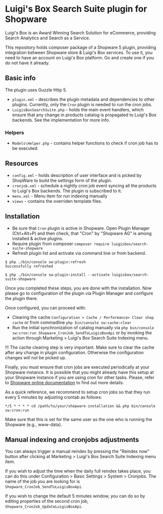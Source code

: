 # Luigi's Box Search Suite plugin for Shopware

Luigi's Box is an Award Winning Search Solution for eCommerce, providing Search Analytics and Search as a Service.

This repository holds composer package of a Shopware 5 plugin, providing integration between Shopware store & Luigi's Box services. To use it, you need to have an account on Luigi's Box platform. Go and create one if you do not have it already.

## Basic info

The plugin uses Guzzle Http 5.

- `plugin.xml` - describes the plugin metadata and dependencies to other plugins. Currently, only the `Cron` plugin is needed to run the cron jobs.
- `LuigisBoxSearchSuite.php` - holds the main event handlers, which ensure that any change in products catalog is propagated to Luigi's Box backends. See the implementation for more info.


### Helpers

- `Models\Helper.php` - contains helper functions to check if cron job has to be executed.

## Resources

- `config.xml` - holds description of user interface and is picked by ShopWare to build the settings form of the plugin.
- `cronjob.xml` - schedule a nightly cron job event syncing all the products to Luigi's Box backends. The plugin is subscribed to it.
- `menu.xml` - Menu item for run indexing manually
- `views` - contains the overriden template files.

## Installation

- Be sure that `Cron` plugin is active in Shopware. Open Plugin Manager (Ctrl+Alt+P) and then check, that "Cron" by "Shopware AG" is among installed & active plugins.
- Require plugin from composer `composer require luigisbox/search-suite-shopware`
- Refresh plugin list and activate via command line or from backend.

```
$ php ./bin/console sw:plugin:refresh
Successfully refreshed

$ php ./bin/console sw:plugin:install --activate luigisbox/search-suite-shopware
```

Once you completed these steps, you are done with the installation. Now please go to configuration of the plugin via Plugin Manager and configure the plugin there.

Once configured, you can proceed with:
- Clearing the cache `Configuration > Cache / Performance> Clear shop cache` or from commadline `php bin/console sw:cache:clear`
- Run the initial synchronization of catalog manually via `php bin/console sw:cron:run Shopware_CronJob_SendToLuigisBoxApi` or by invoking the action through Marketing > Luigi's Box Search Suite Indexing menu.

!!! The cache clearing step is very important. Make sure to clear the cache after any change in plugin configuration. Otherwise the configuration changes will not be picked up.

Finally, you must ensure that cron jobs are executed periodically at your Shopware instance. It is possible that you might already have this setup at your Shopware instance if you are using cron for other tasks. Please, refer to [Shopware online documentation](https://docs.shopware.com/en/shopware-5-en/settings/system-cronjobs#setting-up-a-cronjob) to find out more details. 

As a quick reference, we recommend to setup cron jobs so that they run every 5 minutes by adjusting crontab as follows:

```
*/5 * * * * cd /path/to/your/shopware-installation && php bin/console sw:cron:run
```

Make sure that this is set for the same user as the one who is running the Shopware (e.g., www-data).


## Manual indexing and cronjobs adjustments

You can always trigger a manual reindex by pressing the "Reindex now" button after clicking at Marketing > Luigi's Box Search Suite Indexing menu item.

If you wish to adjust the time when the daily full reindex takes place, you can do this under Configuration > Basic Settings > System > Cronjobs. The name of the job you are looking for is `Shopware_CronJob_SendToLuigisBoxApi`.

If you wish to change the default 5 minutes window, you can do so by editing properties of the second cron job, `Shopware_CronJob_UpdateLuigisBoxApi`.
